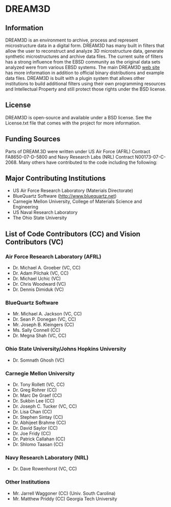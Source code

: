 # DREAM3D  #

## Information ##
DREAM3D is an environment to archive, process and represent microstructure data in a digital form. DREAM3D has many built in filters that allow the user to reconstruct and analyze 3D microstructure data, generate synthetic microstructures and archive data files. The current suite of filters has a strong influence from the EBSD community as the original data sets analyzed were from various EBSD systems. The main DREAM3D [web site](http://dream3d.bluequartz.net) has more information in addition to official binary distributions and example data files. DREAM3D is built with a plugin system that allows other institutions to build additional filters using their own programming resources and Intellectual Property and still protect those rights under the BSD license.

## License ##

DREAM3D is open-source and available under a BSD license. See the License.txt file that comes with the project for more information.


## Funding Sources ##

Parts of DREAM.3D were written under US Air Force (AFRL) Contract FA8650-07-D-5800 and Navy Research Labs (NRL) Contract N00173-07-C-2068. Many others have contributed to the code including the following:

## Major Contributing Institutions ##

+ US Air Force Research Laboratory (Materials Directorate)
+ BlueQuartz Software (http://www.bluequartz.net)
+ Carnegie Mellon University, College of Materials Science and Engineering
+ US Naval Research Laboratory
+ The Ohio State University


## List of Code Contributors (CC) and Vision Contributors (VC) ###

### Air Force Research Laboratory (AFRL) ###
+ Dr. Michael A. Groeber (VC, CC)
+ Dr. Adam Pilchak (VC, CC)
+ Dr. Michael Uchic (VC)
+ Dr. Chris Woodward (VC)
+ Dr. Dennis Dimiduk (VC)

### BlueQuartz Software ###
+ Mr. Michael A. Jackson (VC, CC)
+ Dr. Sean P. Donegan (VC, CC)
+ Mr. Joseph B. Kleingers (CC)
+ Ms. Sally Connell (CC)
+ Dr. Megna Shah (VC, CC)

### Ohio State University/Johns Hopkins University ###
+ Dr. Somnath Ghosh (VC)

### Carnegie Mellon University ###
+ Dr. Tony Rollett (VC, CC)
+ Dr. Greg Rohrer (CC)
+ Dr. Marc De Graef (CC)
+ Dr. Sukbin Lee (CC)
+ Dr. Joseph C. Tucker (VC, CC)
+ Dr. Lisa Chan (CC)
+ Dr. Stephen Sintay (CC)
+ Dr. Abhijeet Brahme (CC)
+ Dr. David Saylor (CC)
+ Dr. Joe Fridy (CC)
+ Dr. Patrick Callahan (CC)
+ Dr. Shlomo Taasan (CC)

### Navy Research Laboratory (NRL) ###
+ Dr. Dave Rowenhorst (VC, CC)

### Other Institutions ###
+ Mr. Jarrell Waggoner (CC) (Univ. South Carolina)
+ Mr. Matthew Priddy (CC) Georgia Tech University

